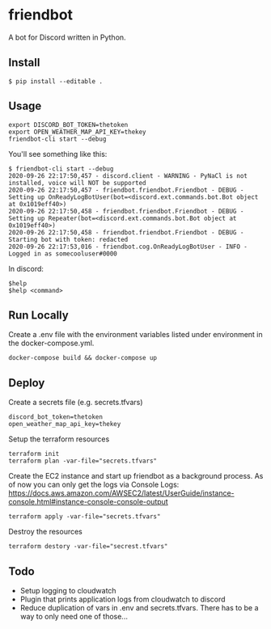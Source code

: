 # friendbot

A bot for Discord written in Python.

## Install
```
$ pip install --editable .
```

## Usage


```
export DISCORD_BOT_TOKEN=thetoken
export OPEN_WEATHER_MAP_API_KEY=thekey
friendbot-cli start --debug
```

You'll see something like this:
```
$ friendbot-cli start --debug
2020-09-26 22:17:50,457 - discord.client - WARNING - PyNaCl is not installed, voice will NOT be supported
2020-09-26 22:17:50,457 - friendbot.friendbot.Friendbot - DEBUG - Setting up OnReadyLogBotUser(bot=<discord.ext.commands.bot.Bot object at 0x1019eff40>)
2020-09-26 22:17:50,458 - friendbot.friendbot.Friendbot - DEBUG - Setting up Repeater(bot=<discord.ext.commands.bot.Bot object at 0x1019eff40>)
2020-09-26 22:17:50,458 - friendbot.friendbot.Friendbot - DEBUG - Starting bot with token: redacted
2020-09-26 22:17:53,016 - friendbot.cog.OnReadyLogBotUser - INFO - Logged in as somecooluser#0000
```

In discord:
```
$help
$help <command>
```

## Run Locally
Create a .env file with the environment variables listed under environment in the docker-compose.yml.
```
docker-compose build && docker-compose up
```

## Deploy
Create a secrets file (e.g. secrets.tfvars)

```
discord_bot_token=thetoken
open_weather_map_api_key=thekey
```

Setup the terraform resources
```
terraform init
terraform plan -var-file="secrets.tfvars"
```

Create the EC2 instance and start up friendbot as a background process.
As of now you can only get the logs via Console Logs: https://docs.aws.amazon.com/AWSEC2/latest/UserGuide/instance-console.html#instance-console-console-output

```
terraform apply -var-file="secrets.tfvars"
```

Destroy the resources
```
terraform destory -var-file="secrest.tfvars"
```

## Todo
- Setup logging to cloudwatch
- Plugin that prints application logs from cloudwatch to discord
- Reduce duplication of vars in .env and secrets.tfvars. There has to be a way to only need one of those...

